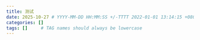 ```yaml
---
title: 测试
date: 2025-10-27 # YYYY-MM-DD HH:MM:SS +/-TTTT 2022-01-01 13:14:15 +0800 只写日期也行；不写秒也行；这样也行 2022-03-09T00:55:42+08:00
categories: []
tags: []     # TAG names should always be lowercase
---
```


